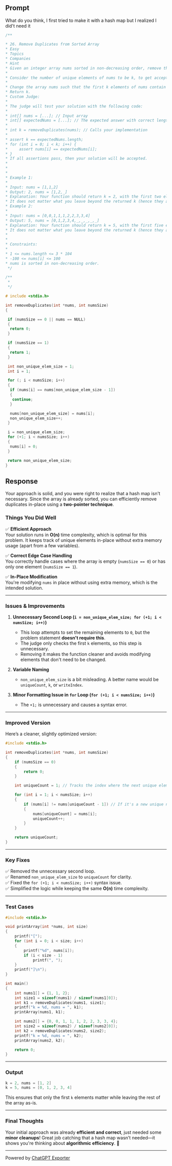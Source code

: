 #

## Prompt

What do you think, I first tried to make it with a hash map but I realized I did't need it

```c
/**

* 26. Remove Duplicates from Sorted Array
* Easy
* Topics
* Companies
* Hint
* Given an integer array nums sorted in non-decreasing order, remove the duplicates in-place such that each unique element appears only once. The relative order of the elements should be kept the same. Then return the number of unique elements in nums.
*
* Consider the number of unique elements of nums to be k, to get accepted, you need to do the following things:
*
* Change the array nums such that the first k elements of nums contain the unique elements in the order they were present in nums initially. The remaining elements of nums are not important as well as the size of nums.
* Return k.
* Custom Judge:
*
* The judge will test your solution with the following code:
*
* int[] nums = [...]; // Input array
* int[] expectedNums = [...]; // The expected answer with correct length
*
* int k = removeDuplicates(nums); // Calls your implementation
*
* assert k == expectedNums.length;
* for (int i = 0; i < k; i++) {
*     assert nums[i] == expectedNums[i];
* }
* If all assertions pass, then your solution will be accepted.
*
*
*
* Example 1:
*
* Input: nums = [1,1,2]
* Output: 2, nums = [1,2,_]
* Explanation: Your function should return k = 2, with the first two elements of nums being 1 and 2 respectively.
* It does not matter what you leave beyond the returned k (hence they are underscores).
* Example 2:
*
* Input: nums = [0,0,1,1,1,2,2,3,3,4]
* Output: 5, nums = [0,1,2,3,4,_,_,_,_,_]
* Explanation: Your function should return k = 5, with the first five elements of nums being 0, 1, 2, 3, and 4 respectively.
* It does not matter what you leave beyond the returned k (hence they are underscores).
*
*
* Constraints:
*
* 1 <= nums.length <= 3 * 104
* -100 <= nums[i] <= 100
* nums is sorted in non-decreasing order.
 */

/**
 *
 */

# include <stdio.h>

int removeDuplicates(int *nums, int numsSize)
{

 if (numsSize == 0 || nums == NULL)
 {
  return 0;
 }

 if (numsSize == 1)
 {
  return 1;
 }

 int non_unique_elem_size = 1;
 int i = 1;

 for (; i < numsSize; i++)
 {
  if (nums[i] == nums[non_unique_elem_size - 1])
  {
   continue;
  }

  nums[non_unique_elem_size] = nums[i];
  non_unique_elem_size++;
 }

 i = non_unique_elem_size;
 for (+1; i < numsSize; i++)
 {
  nums[i] = 0;
 }

 return non_unique_elem_size;
}
```

## Response

Your approach is solid, and you were right to realize that a hash map isn't necessary. Since the array is already sorted, you can efficiently remove duplicates in-place using a **two-pointer technique**.

### Things You Did Well

✅ **Efficient Approach**  
Your solution runs in **O(n)** time complexity, which is optimal for this problem. It keeps track of unique elements in-place without extra memory usage (apart from a few variables).

✅ **Correct Edge Case Handling**  
You correctly handle cases where the array is empty (`numsSize == 0`) or has only one element (`numsSize == 1`).

✅ **In-Place Modification**  
You're modifying `nums` in place without using extra memory, which is the intended solution.

---

### Issues & Improvements

1. **Unnecessary Second Loop (`i = non_unique_elem_size; for (+1; i < numsSize; i++)`)**

    * This loop attempts to set the remaining elements to `0`, but the problem statement **doesn't require this**.
    * The judge only checks the first `k` elements, so this step is unnecessary.
    * Removing it makes the function cleaner and avoids modifying elements that don't need to be changed.
2. **Variable Naming**

    * `non_unique_elem_size` is a bit misleading. A better name would be `uniqueCount`, `k`, or `writeIndex`.
3. **Minor Formatting Issue in `for` Loop (`for (+1; i < numsSize; i++)`)**

    * The `+1;` is unnecessary and causes a syntax error.

---

### Improved Version

Here’s a cleaner, slightly optimized version:

```c
#include <stdio.h>

int removeDuplicates(int *nums, int numsSize)
{
    if (numsSize == 0)
    {
        return 0;
    }

    int uniqueCount = 1; // Tracks the index where the next unique element should be placed

    for (int i = 1; i < numsSize; i++)
    {
        if (nums[i] != nums[uniqueCount - 1]) // If it's a new unique number
        {
            nums[uniqueCount] = nums[i];
            uniqueCount++;
        }
    }

    return uniqueCount;
}
```

---

### Key Fixes

✅ Removed the unnecessary second loop.  
✅ Renamed `non_unique_elem_size` to `uniqueCount` for clarity.  
✅ Fixed the `for (+1; i < numsSize; i++)` syntax issue.  
✅ Simplified the logic while keeping the same **O(n)** time complexity.

---

### Test Cases

```c
#include <stdio.h>

void printArray(int *nums, int size)
{
    printf("[");
    for (int i = 0; i < size; i++)
    {
        printf("%d", nums[i]);
        if (i < size - 1)
            printf(", ");
    }
    printf("]\n");
}

int main()
{
    int nums1[] = {1, 1, 2};
    int size1 = sizeof(nums1) / sizeof(nums1[0]);
    int k1 = removeDuplicates(nums1, size1);
    printf("k = %d, nums = ", k1);
    printArray(nums1, k1);

    int nums2[] = {0, 0, 1, 1, 1, 2, 2, 3, 3, 4};
    int size2 = sizeof(nums2) / sizeof(nums2[0]);
    int k2 = removeDuplicates(nums2, size2);
    printf("k = %d, nums = ", k2);
    printArray(nums2, k2);

    return 0;
}
```

---

### Output

```c
k = 2, nums = [1, 2]
k = 5, nums = [0, 1, 2, 3, 4]
```

This ensures that only the first `k` elements matter while leaving the rest of the array as-is.

---

### Final Thoughts

Your initial approach was already **efficient and correct**, just needed some **minor cleanups**! Great job catching that a hash map wasn’t needed—it shows you're thinking about **algorithmic efficiency**. 🚀

---
Powered by [ChatGPT Exporter](https://www.chatgptexporter.com)
